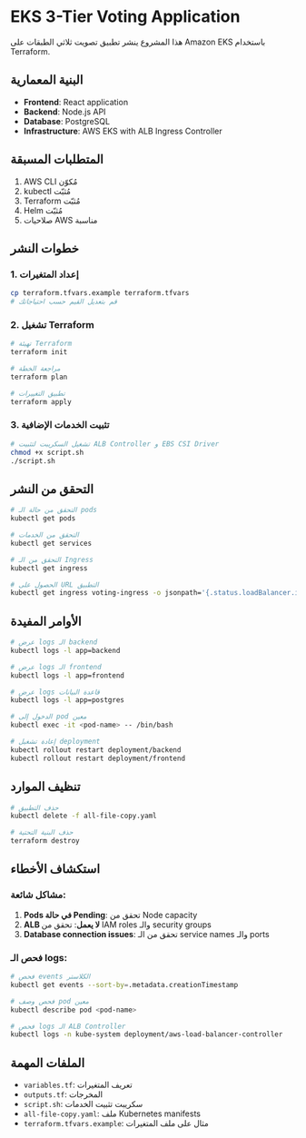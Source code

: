 # EKS 3-Tier Voting Application

هذا المشروع ينشر تطبيق تصويت ثلاثي الطبقات على Amazon EKS باستخدام Terraform.

## البنية المعمارية

- **Frontend**: React application
- **Backend**: Node.js API
- **Database**: PostgreSQL
- **Infrastructure**: AWS EKS with ALB Ingress Controller

## المتطلبات المسبقة

1. AWS CLI مُكوّن
2. kubectl مُثبّت
3. Terraform مُثبّت
4. Helm مُثبّت
5. صلاحيات AWS مناسبة

## خطوات النشر

### 1. إعداد المتغيرات

```bash
cp terraform.tfvars.example terraform.tfvars
# قم بتعديل القيم حسب احتياجاتك
```

### 2. تشغيل Terraform

```bash
# تهيئة Terraform
terraform init

# مراجعة الخطة
terraform plan

# تطبيق التغييرات
terraform apply
```

### 3. تثبيت الخدمات الإضافية

```bash
# تشغيل السكريبت لتثبيت ALB Controller و EBS CSI Driver
chmod +x script.sh
./script.sh
```

## التحقق من النشر

```bash
# التحقق من حالة الـ pods
kubectl get pods

# التحقق من الخدمات
kubectl get services

# التحقق من الـ Ingress
kubectl get ingress

# الحصول على URL التطبيق
kubectl get ingress voting-ingress -o jsonpath='{.status.loadBalancer.ingress[0].hostname}'
```

## الأوامر المفيدة

```bash
# عرض logs الـ backend
kubectl logs -l app=backend

# عرض logs الـ frontend
kubectl logs -l app=frontend

# عرض logs قاعدة البيانات
kubectl logs -l app=postgres

# الدخول إلى pod معين
kubectl exec -it <pod-name> -- /bin/bash

# إعادة تشغيل deployment
kubectl rollout restart deployment/backend
kubectl rollout restart deployment/frontend
```

## تنظيف الموارد

```bash
# حذف التطبيق
kubectl delete -f all-file-copy.yaml

# حذف البنية التحتية
terraform destroy
```

## استكشاف الأخطاء

### مشاكل شائعة:

1. **Pods في حالة Pending**: تحقق من Node capacity
2. **ALB لا يعمل**: تحقق من IAM roles والـ security groups
3. **Database connection issues**: تحقق من الـ service names والـ ports

### فحص الـ logs:

```bash
# فحص events الكلاستر
kubectl get events --sort-by=.metadata.creationTimestamp

# فحص وصف pod معين
kubectl describe pod <pod-name>

# فحص logs الـ ALB Controller
kubectl logs -n kube-system deployment/aws-load-balancer-controller
```

## الملفات المهمة

- `variables.tf`: تعريف المتغيرات
- `outputs.tf`: المخرجات
- `script.sh`: سكريبت تثبيت الخدمات
- `all-file-copy.yaml`: ملف Kubernetes manifests
- `terraform.tfvars.example`: مثال على ملف المتغيرات